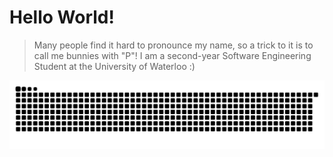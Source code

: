 # Hello World! 

> Many people find it hard to pronounce my name, so a trick to it is to call me bunnies with "P"! I am a second-year Software Engineering Student at the University of Waterloo :)
> 





![Snake animation](https://github.com/panizghi/panizghi/blob/output/github-contribution-grid-snake.svg)
